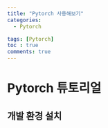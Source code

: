 ```yaml
---
title: "Pytorch 사용해보기"
categories:
  - Pytorch

tags: [Pytorch]
toc : true
comments: true
---
```

# Pytorch 튜토리얼

## 개발 환경 설치 
```